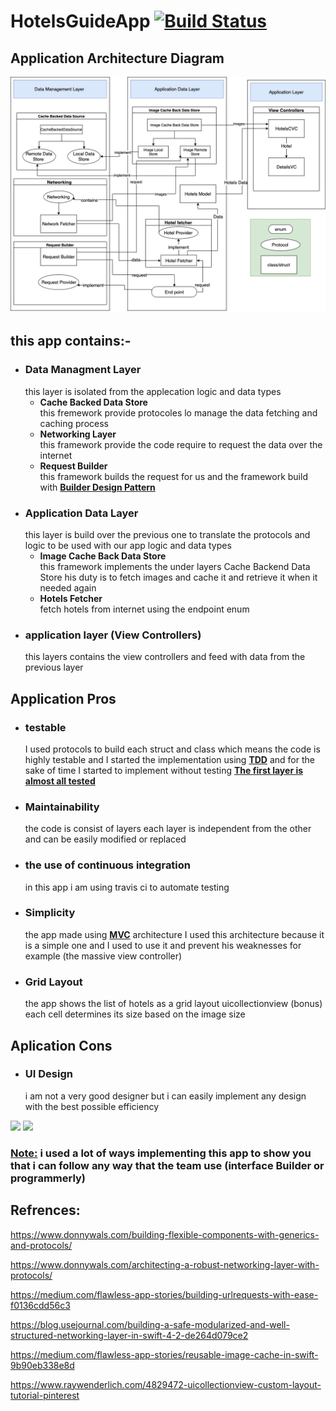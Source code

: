# HotelsGuideApp  [![Build Status](https://travis-ci.com/KerollosNabil/HotelsGuideApp.svg?branch=main)](https://travis-ci.com/KerollosNabil/HotelsGuideApp)

## Application Architecture Diagram

<img src="Hotels Guide.png"/>

## this app contains:-
* ### Data Managment Layer 
    this layer is isolated from the applecation logic and data types
    *  **Cache Backed Data Store** <br>
        this fremework provide protocoles lo manage the data fetching and caching process
    *  **Networking Layer** <br>
        this framework provide the code require to request the data over the internet 
    * **Request Builder** <br>
        this framework builds the request for us and the framework build with <ins>**Builder Design Pattern**</ins>
* ### Application Data Layer
    this layer is build over the previous one to translate the protocols and logic to be used with our app logic and data types
    * **Image Cache Back Data Store** <br>
        this framework implements the under layers Cache Backend Data Store his duty is to fetch images and cache it and retrieve it when it needed again
    * **Hotels Fetcher** <br>
        fetch hotels from internet using the endpoint enum
* ### application layer (View Controllers)
    this layers contains the view controllers and feed with data from the previous layer

## Application Pros
* ### **testable** 
    I used protocols to build each struct and class which means the code is highly testable and I started the implementation using <ins>**TDD**</ins> and for the sake of time I started to implement without testing <ins>**The first layer is almost all tested**</ins>
* ### **Maintainability**
    the code is consist of layers each layer is independent from the other and can be easily modified or replaced
* ### **the use of continuous integration**
    in this app i am using travis ci to automate testing
* ### **Simplicity**
    the app made using <ins>**MVC**</ins> architecture I used this architecture because it is a simple one and I used to use it and prevent his weaknesses for example (the massive view controller)
* ### **Grid Layout**
    the app shows the list of hotels as a grid layout uicollectionview (bonus) each cell determines its size based on the image size


## Aplication Cons
* ### UI Design 
    i am not a very good designer but i can easily implement any design with the best possible efficiency


<img src="port.gif" width=200/>   <img src="landscape.gif" width=400/> 


### <ins>**Note:**</ins> i used a lot of ways implementing this app to show you that i can follow any way that the team use (interface Builder or programmerly)


## Refrences:
https://www.donnywals.com/building-flexible-components-with-generics-and-protocols/

https://www.donnywals.com/architecting-a-robust-networking-layer-with-protocols/

https://medium.com/flawless-app-stories/building-urlrequests-with-ease-f0136cdd56c3

https://blog.usejournal.com/building-a-safe-modularized-and-well-structured-networking-layer-in-swift-4-2-de264d079ce2

https://medium.com/flawless-app-stories/reusable-image-cache-in-swift-9b90eb338e8d

https://www.raywenderlich.com/4829472-uicollectionview-custom-layout-tutorial-pinterest


    
